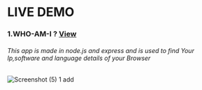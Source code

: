 # LIVE DEMO 

### 1.WHO-AM-I ? [View](https://WHO-AM-I.prashantchawla1.repl.co)
###### This app is made in node.js and express and is used to find Your Ip,software and language details of your Browser
![Screenshot (5)](https://user-images.githubusercontent.com/98182593/188318532-ed00b5f3-a622-405d-86a9-baedb2662c18.png)
1 add